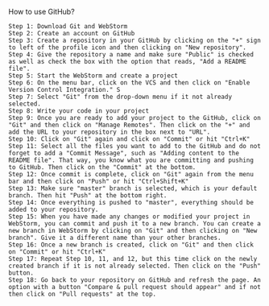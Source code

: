 How to use GitHub?

    Step 1: Download Git and WebStorm
    Step 2: Create an account on GitHub
    Step 3: Create a repository in your GitHub by clicking on the "+" sign to left of the profile icon and then clicking on "New repository".
    Step 4: Give the repository a name and make sure "Public" is checked as well as check the box with the option that reads, "Add a README file".
    Step 5: Start the WebStorm and create a project
    Step 6: On the menu bar, click on the VCS and then click on "Enable Version Control Integration." S
    Step 7: Select "Git" from the drop-down menu if it not already selected. 
    Step 8: Write your code in your project
    Step 9: Once you are ready to add your project to the GitHub, click on "Git" and then click on "Manage Remotes". Then click on the "+" and add the URL to your repository in the box next to "URL".
    Step 10: Click on "Git" again and click on "Commit" or hit "Ctrl+K"
    Step 11: Select all the files you want to add to the GitHub and do not forget to add a "Commit Message", such as "Adding content to the README file". That way, you know what you are committing and pushing to GitHub. Then click on the "Commit" at the bottom.
    Step 12: Once commit is complete, click on "Git" again from the menu bar and then click on "Push" or hit "Ctrl+Shift+K"
    Step 13: Make sure "master" branch is selected, which is your default branch. Then hit "Push" at the bottom right.
    Step 14: Once everything is pushed to "master", everything should be added to your repository.
    Step 15: When you have made any changes or modified your project in WebStorm, you can commit and push it to a new branch. You can create a new branch in WebStorm by clicking on "Git" and then clicking on "New branch". Give it a different name than your other branches.
    Step 16: Once a new branch is created, click on "Git" and then click on "Commit" or hit "Ctrl+K"
    Step 17: Repeat Step 10, 11, and 12, but this time click on the newly created branch if it is not already selected. Then click on the "Push" button.
    Step 18: Go back to your repository on GitHub and refresh the page. An option with a button "Compare & pull request should appear" and if not then click on "Pull requests" at the top.